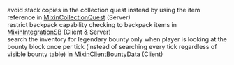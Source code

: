 avoid stack copies in the collection quest instead by using the item reference in [MixinCollectionQuest](https://github.com/radimous/FastItemAccess/blob/master/src/main/java/com/radimous/fastitemaccess/mixin/MixinCollectionQuest.java) (Server)  
restrict backpack capability checking to backpack items in [MixinIntegrationSB](https://github.com/radimous/FastItemAccess/blob/master/src/main/java/com/radimous/fastitemaccess/mixin/MixinIntegrationSB.java) (Client & Server)  
search the inventory for legendary bounty only when player is looking at the bounty block once per tick (instead of searching every tick regardless of visible bounty table) in [MixinClientBountyData](https://github.com/radimous/FastItemAccess/blob/master/src/main/java/com/radimous/fastitemaccess/mixin/MixinClientBountyData.java) (Client)  
